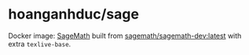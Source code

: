 # hoanganhduc/sage

Docker image: [SageMath](https://www.sagemath.org/) built from [sagemath/sagemath-dev:latest](https://hub.docker.com/r/sagemath/sagemath-dev) with extra `texlive-base`.
